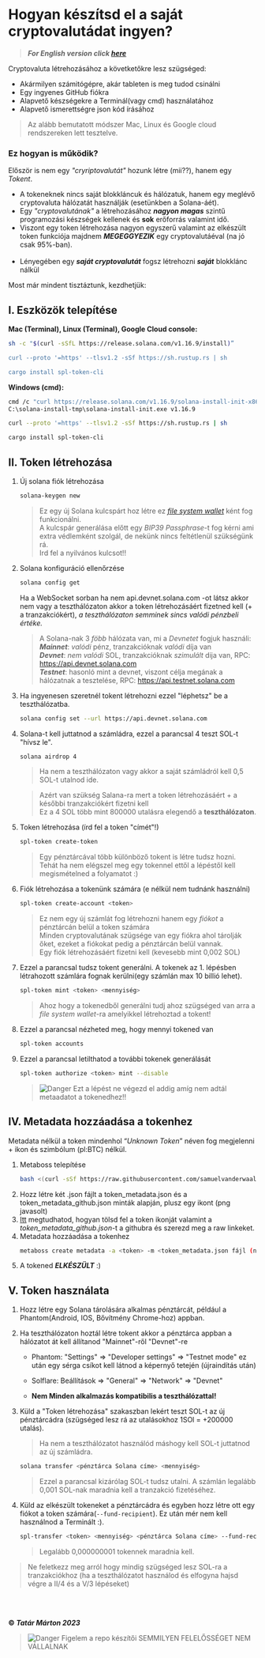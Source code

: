 # Hogyan készítsd el a saját cryptovalutádat ingyen?

> ***For English version click [here](./README_ENG.md)***

Cryptovaluta létrehozásához a követketőkre lesz szügséged:
- Akármilyen számitógépre, akár tableten is meg tudod csinálni
- Egy ingyenes GitHub fiókra
- Alapvető készségekre a Terminál(vagy cmd) használatához
- Alapvető ismerettségre json kód írásához
  
> Az alább bemutatott módszer Mac, Linux és Google cloud rendszereken lett tesztelve.

### Ez hogyan is működik?
Először is nem egy *"cryriptovalutát"* hozunk létre (mii??), hanem egy *Tokent*.
- A tokeneknek nincs saját blokkláncuk és hálózatuk, hanem egy meglévő cryptovaluta hálózatát használják (esetünkben a Solana-áét).
- Egy *"cryptovalutának"* a létrehozásához ***nagyon magas*** szintű programozási készségek kellenek és **sok** erőforrás valamint idő.
- Viszont egy token létrehozása nagyon egyszerű valamint az elkészült token funkciója majdnem ***MEGEGGYEZIK*** egy cryptovalutáéval (na jó csak 95%-ban). <br><br>
- Lényegében egy ***saját cryptovalutát*** fogsz létrehozni ***saját*** blokklánc nálkül

Most már mindent tisztáztunk, kezdhetjük:

 ## I. Eszközök telepítése
 
 **Mac (Terminal), Linux (Terminal), Google Cloud console:**
```bash
sh -c "$(curl -sSfL https://release.solana.com/v1.16.9/install)”

curl --proto '=https' --tlsv1.2 -sSf https://sh.rustup.rs | sh

cargo install spl-token-cli
```	
**Windows (cmd):**
```bash
cmd /c "curl https://release.solana.com/v1.16.9/solana-install-init-x86_64-pc-windows-msvc.exe --output C:\solana-install-tmp\solana-install-init.exe --create-dirs"    
C:\solana-install-tmp\solana-install-init.exe v1.16.9

curl --proto '=https' --tlsv1.2 -sSf https://sh.rustup.rs | sh

cargo install spl-token-cli
```

## II. Token létrehozása

1. Új solana fiók létrehozása
	```bash
	solana-keygen new
	```
 
 	> Ez egy új Solana kulcspárt hoz létre ez [*file system wallet*](https://docs.solana.com/wallet-guide/file-system-wallet) ként fog funkcionálni.<br>
  	> A kulcspár generálása előtt egy *BIP39 Passphrase*-t fog kérni ami extra védlemként szolgál, de nekünk nincs feltétlenül szükségünk rá.<br>
  	> Ird fel a nyilvános kulcsot!!

2. Solana konfiguráció ellenőrzése
	```bash
	solana config get
	```

	Ha a WebSocket sorban ha nem  api.devnet.solana.com -ot látsz akkor nem vagy a teszthálózaton akkor a token létrehozásáért fizetned kell (+ a tranzakciókért), *a teszthálózaton semminek sincs valódi pénzbeli értéke.*<br>

	> A Solana-nak 3 *föbb* hálózata van, mi a *Devnetet* fogjuk használi:<br>
 	> ***Mainnet***: *valódi* pénz, tranzakcióknak *valódi* díja van <br>
 	> ***Devnet***: *nem valódi* SOL, tranzakcióknak *szimulált* dija van, RPC: https://api.devnet.solana.com <br>
 	> ***Testnet***: hasonló mint a devnet, viszont célja megának a hálózatnak a tesztelése, RPC: https://api.testnet.solana.com <br>   

4. Ha ingyenesen szeretnél tokent létrehozni ezzel "léphetsz" be a teszthálózatba.
 	```bash  
  	solana config set --url https://api.devnet.solana.com
	```
5. Solana-t kell juttatnod a számládra, ezzel a parancsal 4 teszt SOL-t "hívsz le".
	```bash   
  	solana airdrop 4
	```
   > 	Ha nem a teszthálózaton vagy akkor a saját számládról kell 0,5 SOL-t utalnod ide.

   >	Azért van szükség Salana-ra mert a token létrehozásáért + a későbbi tranzakciókért fizetni kell<br>
   >	Ez a 4 SOL több mint 800000 utalásra elegendő a **teszthálózaton**.

6. Token létrehozása (írd fel a token "címét"!)
	```bash
	spl-token create-token
	```
 	> Egy pénztárcával több különböző tokent is létre tudsz hozni. <br>
  	> Tehát ha nem elégszel meg egy tokennel ettől a lépéstől kell megismételned a folyamatot :)
  
7. Fiók létrehozása a tokenünk számára (e nélkül nem tudnánk használni)
	```bash  
	spl-token create-account <token>
	```
 	> Ez nem egy új számlát fog létrehozni hanem egy *fiókot* a pénztárcán belül a token számára <br>
  	> Minden cryptovalutának szügsége van egy fiókra ahol tárolják őket, ezeket a fiókokat pedig a pénztárcán belül vannak. <br>
  	> Egy fiók létrehozásáért fizetni kell (kevesebb mint 0,002 SOL) <br>
  
8. Ezzel a parancsal tudsz tokent generálni. A tokenek az 1. lépésben létrahozott számlára fognak kerülni(egy számlán max 10 billió lehet).
	```bash   
	spl-token mint <token> <mennyiség>
	```
 	> Ahoz hogy a tokenedből generálni tudj ahoz szügséged van arra a *file system wallet*-ra amelyikkel létrehoztad a tokent!

9. Ezzel a parancsal nézheted meg, hogy mennyi tokened van
	```bash   
	spl-token accounts
	```
10. Ezzel a parancsal letilthatod a további tokenek generálását
	```bash   
	spl-token authorize <token> mint --disable
	```
	> <picture>
	>   <source media="(prefers-color-scheme: light)" srcset="https://raw.githubusercontent.com/Mqxx/GitHub-Markdown/main/blockquotes/badge/light-theme/danger.svg">
	>   <img alt="Danger" src="https://raw.githubusercontent.com/Mqxx/GitHub-Markdown/main/blockquotes/badge/dark-theme/danger.svg">
	> </picture>
 	> Ezt a lépést ne végezd el addig amíg nem adtál metaadatot a tokenedhez!!


## IV. Metadata hozzáadása a tokenhez
Metadata nélkül a token mindenhol “*Unknown Token*” néven fog megjelenni + ikon és szimbólum (pl:BTC) nélkül.

1. Metaboss telepítése
	```bash   
	bash <(curl -sSf https://raw.githubusercontent.com/samuelvanderwaal/metaboss/main/scripts/install.sh)
	```
2. Hozz létre két .json fájlt a token_metadata.json és a token_metadata_github.json minták alapján, plusz egy ikont (png javasolt)
3. [Itt](/.how-to-upload-to-github/upload_to_github.md) megtudhatod, hogyan tölsd fel a token ikonját valamint a *token_metadata_github.json*-t a githubra és szerezd meg a raw linkeket.
5. Metadata hozzáadása a tokenhez
	```bash   
	metaboss create metadata -a <token> -m <token_metadata.json fájl (nem a github-os)>
	```  
6. A tokened ***ELKÉSZÜLT*** :)

## V. Token használata

1. Hozz létre egy Solana tárolására alkalmas pénztárcát, például a Phantom(Android, IOS, Bővítmény Chrome-hoz) appban.
2. Ha teszthálózaton hoztál létre tokent akkor a pénztárca appban a hálózatot át kell állítanod "Mainnet"-ről "Devnet"-re
   - Phantom: "Settings" => "Developer settings" => "Testnet mode" ez után egy sérga csíkot kell látnod a képernyő tetején (újraindítás után)
   - Solflare: Beállítások => "General" => "Network" => "Devnet"
     
   - **Nem Minden alkalmazás kompatibilis a teszthálózattal!**     
3. Küld a "Token létrehozása" szakaszban lekért teszt SOL-t az új pénztárcádra (szügséged lesz rá az utalásokhoz 1SOl = +200000 utalás).

	> Ha nem a teszthálózatot használód máshogy kell SOL-t juttatnod az új számládra.
	```bash   
	solana transfer <pénztárca Solana címe> <mennyiség>
	```
 	> Ezzel a parancsal kizárólag SOL-t tudsz utalni.
  	> A számlán legalább 0,001 SOL-nak maradnia kell a tranzakció fizetéséhez.
  
4. Küld az elkészült tokeneket a pénztárcádra és egyben hozz létre ott egy fiókot a token számára(`--fund-recipient`). Ez után mér nem kell használnod a Terminált :).
	```bash
	spl-transfer <token> <mennyiség> <pénztárca Solana címe> --fund-recipient
	```
 	> Legalább 0,000000001 tokennek maradnia kell. <br>

> Ne feletkezz meg arról hogy mindig szügséged lesz SOL-ra a tranzakciókhoz (ha a teszthálózatot használod és elfogyna hajsd végre a II/4 és a V/3 lépéseket)
   
<br><br>


**© *Tatár Márton 2023***

> <picture>
>   <source media="(prefers-color-scheme: light)" srcset="https://raw.githubusercontent.com/Mqxx/GitHub-Markdown/main/blockquotes/badge/light-theme/danger.svg">
>   <img alt="Danger" src="https://raw.githubusercontent.com/Mqxx/GitHub-Markdown/main/blockquotes/badge/dark-theme/danger.svg">
> </picture>
> Figelem a repo készítői SEMMILYEN FELELŐSSÉGET NEM VÁLLALNAK
